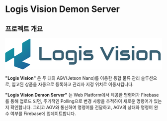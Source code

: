 # Logis Vision Demon Server

## 프로젝트 개요

![Logis_Vision_Logo](https://raw.githubusercontent.com/LogisVision/Logis_Platform/refs/heads/master/Basic%20Theme%403x.png)

**"Logis Vision"** 은 두 대의 AGV(Jetson Nano)를 이용한 통합 물류 관리 솔루션으로,
입고된 상품을 자동으로 등록하고 관리자 지정 위치로 이동시킵니다.

**"Logis Vision Demon Server"** 는 Web Platform에서 제공한 명령어가 Firebase를 통해 업로드 되면,
주기적인 Polling으로 변경 사항을 추적하여 새로운 명령어가 있는지 확인합니다.
그리고 AGV와 통신하여 명령어를 전달하고, AGV의 상태와 명령어 완수 여부를 Firebase에 업데이트합니다.